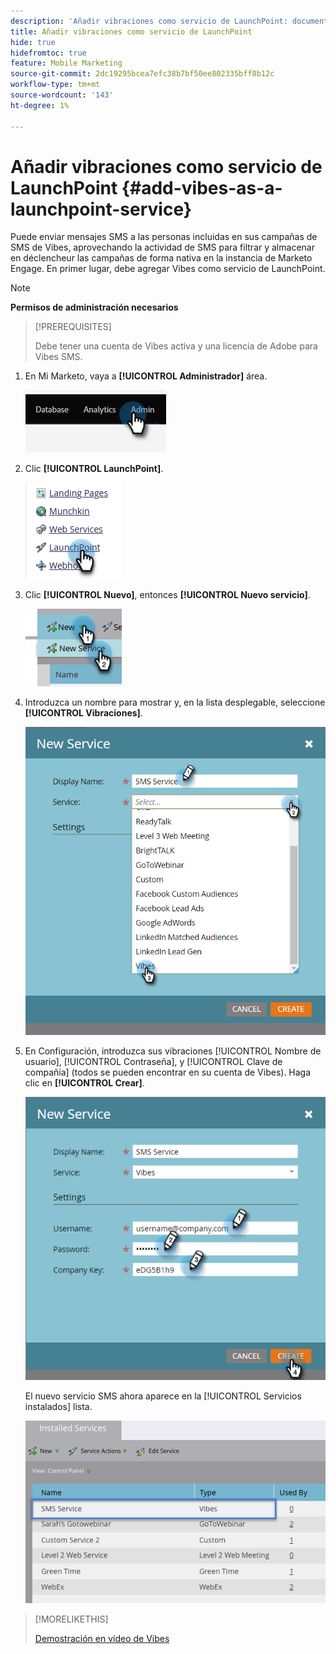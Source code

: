 ```yaml
---
description: 'Añadir vibraciones como servicio de LaunchPoint: documentos de Marketo: documentación del producto'
title: Añadir vibraciones como servicio de LaunchPoint
hide: true
hidefromtoc: true
feature: Mobile Marketing
source-git-commit: 2dc19295bcea7efc38b7bf50ee802335bff8b12c
workflow-type: tm+mt
source-wordcount: '143'
ht-degree: 1%

---
```


# Añadir vibraciones como servicio de LaunchPoint {#add-vibes-as-a-launchpoint-service}

Puede enviar mensajes SMS a las personas incluidas en sus campañas de SMS de Vibes, aprovechando la actividad de SMS para filtrar y almacenar en déclencheur las campañas de forma nativa en la instancia de Marketo Engage. En primer lugar, debe agregar Vibes como servicio de LaunchPoint.

>[!NOTE]
>
>**Permisos de administración necesarios**

>[!PREREQUISITES]
>
>Debe tener una cuenta de Vibes activa y una licencia de Adobe para Vibes SMS.

1. En Mi Marketo, vaya a **[!UICONTROL Administrador]** área.

   ![](assets/add-vibes-as-a-launchpoint-service-1.png)

1. Clic **[!UICONTROL LaunchPoint]**.

   ![](assets/add-vibes-as-a-launchpoint-service-2.png)

1. Clic **[!UICONTROL Nuevo]**, entonces **[!UICONTROL Nuevo servicio]**.

   ![](assets/add-vibes-as-a-launchpoint-service-3.png)

1. Introduzca un nombre para mostrar y, en la lista desplegable, seleccione **[!UICONTROL Vibraciones]**.

   ![](assets/add-vibes-as-a-launchpoint-service-4.png)

1. En Configuración, introduzca sus vibraciones [!UICONTROL Nombre de usuario], [!UICONTROL Contraseña], y [!UICONTROL Clave de compañía] (todos se pueden encontrar en su cuenta de Vibes). Haga clic en **[!UICONTROL Crear]**.

   ![](assets/add-vibes-as-a-launchpoint-service-5.png)

   El nuevo servicio SMS ahora aparece en la [!UICONTROL Servicios instalados] lista.

   ![](assets/add-vibes-as-a-launchpoint-service-6.png)

>[!MORELIKETHIS]
>
>[Demostración en vídeo de Vibes](https://vimeo.com/215233767/1ed136adbc)
